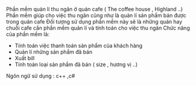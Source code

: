Phần mềm quản lí thu ngân ở quán cafe ( The coffee house , Highland ..) 
Phần mềm giúp cho việc thu ngân cũng như là quản lí sản phẩm bán được trong quán cafe
Đối tượng sử dụng phần mềm này sẽ là những quán hay chuỗi cafe cần phần mềm quản lí và tính toán cho việc thu ngân
Chức năng của phần mềm là: 
+ Tính toán việc thanh toán sản phẩm của khách hàng
+ Quản lí những sản phẩm đã bán
+ Xuất bill
+ Tính toán loại sản phẩm đã bán ( size , hương vị ..)

Ngôn ngữ sử dụng : c++ ,c#
